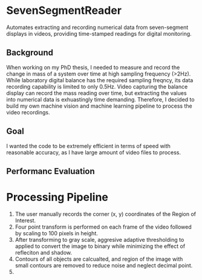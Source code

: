 # SevenSegmentReader
Automates extracting and recording numerical data from seven-segment displays in videos, providing time-stamped readings for digital monitoring.

## Background
When working on my PhD thesis, I needed to measure and record the change in mass of a system over time at high sampling frequency (>2Hz). While laboratory digital balance has the required sampling freqncy, its data recording capability is limited to only 0.5Hz. Video capturing the balance display can record the mass reading over time, but extracting the values into numerical data is exhuastingly time demanding. Therefore, I decided to build my own machine vision and machine learning pipeline to process the video recordings.

## Goal
I wanted the code to be extremely efficient in terms of speed with reasonable accuracy, as I have large amount of video files to process.

## Performanc Evaluation



# Processing Pipeline
1. The user manually records the corner (x, y) coordinates of the Region of Interest.
2. Four point transform is performed on each frame of the video followed by scaling to 100 pixels in height.
3. After transforming to gray scale, aggresive adaptive thresholding to applied to convert the image to binary while minimizing the effect of refleciton and shadow.
4. Contours of all objects are calcualted, and region of the image with small contours are removed to reduce noise and neglect decimal point.
5. 

